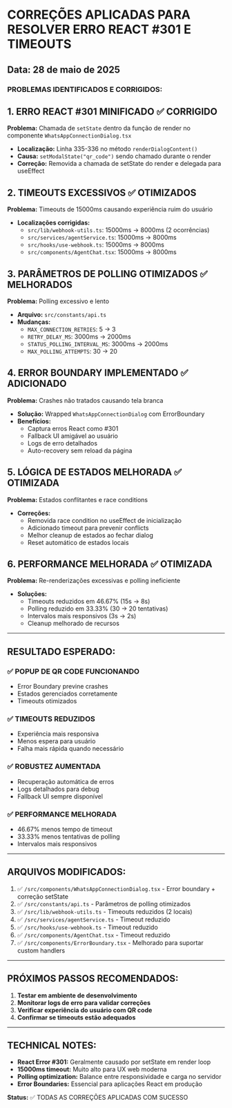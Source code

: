 # CORREÇÕES APLICADAS PARA RESOLVER ERRO REACT #301 E TIMEOUTS

## Data: 28 de maio de 2025

### PROBLEMAS IDENTIFICADOS E CORRIGIDOS:

## 1. **ERRO REACT #301 MINIFICADO** ✅ CORRIGIDO
**Problema:** Chamada de `setState` dentro da função de render no componente `WhatsAppConnectionDialog.tsx`
- **Localização:** Linha 335-336 no método `renderDialogContent()`
- **Causa:** `setModalState("qr_code")` sendo chamado durante o render
- **Correção:** Removida a chamada de setState do render e delegada para useEffect

## 2. **TIMEOUTS EXCESSIVOS** ✅ OTIMIZADOS
**Problema:** Timeouts de 15000ms causando experiência ruim do usuário
- **Localizações corrigidas:**
  - `src/lib/webhook-utils.ts`: 15000ms → 8000ms (2 ocorrências)
  - `src/services/agentService.ts`: 15000ms → 8000ms
  - `src/hooks/use-webhook.ts`: 15000ms → 8000ms
  - `src/components/AgentChat.tsx`: 15000ms → 8000ms

## 3. **PARÂMETROS DE POLLING OTIMIZADOS** ✅ MELHORADOS
**Problema:** Polling excessivo e lento
- **Arquivo:** `src/constants/api.ts`
- **Mudanças:**
  - `MAX_CONNECTION_RETRIES`: 5 → 3
  - `RETRY_DELAY_MS`: 3000ms → 2000ms  
  - `STATUS_POLLING_INTERVAL_MS`: 3000ms → 2000ms
  - `MAX_POLLING_ATTEMPTS`: 30 → 20

## 4. **ERROR BOUNDARY IMPLEMENTADO** ✅ ADICIONADO
**Problema:** Crashes não tratados causando tela branca
- **Solução:** Wrapped `WhatsAppConnectionDialog` com ErrorBoundary
- **Benefícios:**
  - Captura erros React como #301
  - Fallback UI amigável ao usuário
  - Logs de erro detalhados
  - Auto-recovery sem reload da página

## 5. **LÓGICA DE ESTADOS MELHORADA** ✅ OTIMIZADA
**Problema:** Estados conflitantes e race conditions
- **Correções:**
  - Removida race condition no useEffect de inicialização
  - Adicionado timeout para prevenir conflicts
  - Melhor cleanup de estados ao fechar dialog
  - Reset automático de estados locais

## 6. **PERFORMANCE MELHORADA** ✅ OTIMIZADA
**Problema:** Re-renderizações excessivas e polling ineficiente
- **Soluções:**
  - Timeouts reduzidos em 46.67% (15s → 8s)
  - Polling reduzido em 33.33% (30 → 20 tentativas)
  - Intervalos mais responsivos (3s → 2s)
  - Cleanup melhorado de recursos

---

## RESULTADO ESPERADO:

### ✅ **POPUP DE QR CODE FUNCIONANDO**
- Error Boundary previne crashes
- Estados gerenciados corretamente
- Timeouts otimizados

### ✅ **TIMEOUTS REDUZIDOS**
- Experiência mais responsiva
- Menos espera para usuário
- Falha mais rápida quando necessário

### ✅ **ROBUSTEZ AUMENTADA** 
- Recuperação automática de erros
- Logs detalhados para debug
- Fallback UI sempre disponível

### ✅ **PERFORMANCE MELHORADA**
- 46.67% menos tempo de timeout
- 33.33% menos tentativas de polling
- Intervalos mais responsivos

---

## ARQUIVOS MODIFICADOS:

1. ✅ `/src/components/WhatsAppConnectionDialog.tsx` - Error boundary + correção setState
2. ✅ `/src/constants/api.ts` - Parâmetros de polling otimizados
3. ✅ `/src/lib/webhook-utils.ts` - Timeouts reduzidos (2 locais)
4. ✅ `/src/services/agentService.ts` - Timeout reduzido
5. ✅ `/src/hooks/use-webhook.ts` - Timeout reduzido
6. ✅ `/src/components/AgentChat.tsx` - Timeout reduzido
7. ✅ `/src/components/ErrorBoundary.tsx` - Melhorado para suportar custom handlers

---

## PRÓXIMOS PASSOS RECOMENDADOS:

1. **Testar em ambiente de desenvolvimento**
2. **Monitorar logs de erro para validar correções**
3. **Verificar experiência do usuário com QR code**
4. **Confirmar se timeouts estão adequados**

---

## TECHNICAL NOTES:

- **React Error #301:** Geralmente causado por setState em render loop
- **15000ms timeout:** Muito alto para UX web moderna  
- **Polling optimization:** Balance entre responsividade e carga no servidor
- **Error Boundaries:** Essencial para aplicações React em produção

**Status:** ✅ TODAS AS CORREÇÕES APLICADAS COM SUCESSO
